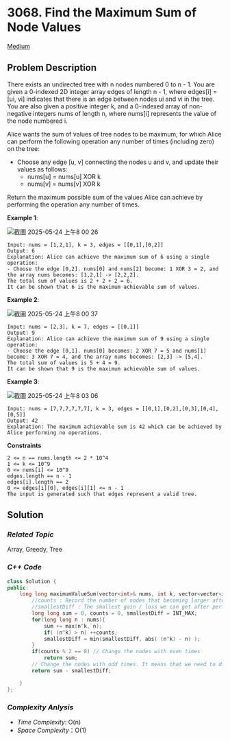 # 3068. Find the Maximum Sum of Node Values
[Medium](https://leetcode.com/problems/find-the-maximum-sum-of-node-values/description/)

## Problem Description

There exists an undirected tree with n nodes numbered 0 to n - 1. You are given a 0-indexed 2D integer array edges of length n - 1, where edges[i] = [ui, vi] indicates that there is an edge between nodes ui and vi in the tree. You are also given a positive integer k, and a 0-indexed array of non-negative integers nums of length n, where nums[i] represents the value of the node numbered i.

Alice wants the sum of values of tree nodes to be maximum, for which Alice can perform the following operation any number of times (including zero) on the tree:

  - Choose any edge [u, v] connecting the nodes u and v, and update their values as follows:
    - nums[u] = nums[u] XOR k
    - nums[v] = nums[v] XOR k

Return the maximum possible sum of the values Alice can achieve by performing the operation any number of times.

**Example 1**:

![截圖 2025-05-24 上午8 00 26](https://github.com/user-attachments/assets/76eb8ad6-f0aa-4485-a131-567d7e6f0b68)

```
Input: nums = [1,2,1], k = 3, edges = [[0,1],[0,2]]
Output: 6
Explanation: Alice can achieve the maximum sum of 6 using a single operation:
- Choose the edge [0,2]. nums[0] and nums[2] become: 1 XOR 3 = 2, and the array nums becomes: [1,2,1] -> [2,2,2].
The total sum of values is 2 + 2 + 2 = 6.
It can be shown that 6 is the maximum achievable sum of values.
```
**Example 2**:

![截圖 2025-05-24 上午8 00 37](https://github.com/user-attachments/assets/7c328adf-1472-453e-8925-a02166adf185)

```
Input: nums = [2,3], k = 7, edges = [[0,1]]
Output: 9
Explanation: Alice can achieve the maximum sum of 9 using a single operation:
- Choose the edge [0,1]. nums[0] becomes: 2 XOR 7 = 5 and nums[1] become: 3 XOR 7 = 4, and the array nums becomes: [2,3] -> [5,4].
The total sum of values is 5 + 4 = 9.
It can be shown that 9 is the maximum achievable sum of values.
```
**Example 3**:

![截圖 2025-05-24 上午8 03 06](https://github.com/user-attachments/assets/3b3bec33-0eca-41fc-a536-1ea93d35c3c9)

```
Input: nums = [7,7,7,7,7,7], k = 3, edges = [[0,1],[0,2],[0,3],[0,4],[0,5]]
Output: 42
Explanation: The maximum achievable sum is 42 which can be achieved by Alice performing no operations.
```

**Constraints**
```
2 <= n == nums.length <= 2 * 10^4
1 <= k <= 10^9
0 <= nums[i] <= 10^9
edges.length == n - 1
edges[i].length == 2
0 <= edges[i][0], edges[i][1] <= n - 1
The input is generated such that edges represent a valid tree.
```

## Solution

### _Related Topic_
   Array, Greedy, Tree

### _C++ Code_
```cpp
class Solution {
public:
    long long maximumValueSum(vector<int>& nums, int k, vector<vector<int>>& edges) {
        //counts : Record the number of nodes that becoming larger after performing the operation. i.e. (n^k) > n
        //smallestDiff : The smallest gain / loss we can get after performing the operation
        long long sum = 0, counts = 0, smallestDiff = INT_MAX;
        for(long long n : nums){
            sum += max(n^k, n);
            if( (n^k) > n) ++counts;
            smallestDiff = min(smallestDiff, abs( (n^k) - n) );
        }
        if(counts % 2 == 0) // Change the nodes with even times
            return sum;
        // Change the nodes with odd times. It means that we need to discard the one with the smallest gain
        return sum - smallestDiff;

    }
};
```

### _Complexity Anlysis_
- _Time Complexity_: O(n)
- _Space Complexity_：O(1)
